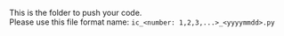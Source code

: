 This is the folder to push your code. </br>
Please use this file format name: `ic_<number: 1,2,3,...>_<yyyymmdd>.py`

